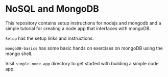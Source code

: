 # NoSQL and MongoDB

This repository contains setup instructions for nodejs and mongodb and a simple tutorial for
creating a node app that interfaces with mongoDB.  
  
`Setup` has the setup links and instructions.  

`mongoDB-basics` has some basic hands on exercises on mongoDB using the mongo shell.

Visit `simple-node-app` directory to get started with building a simple node app.

